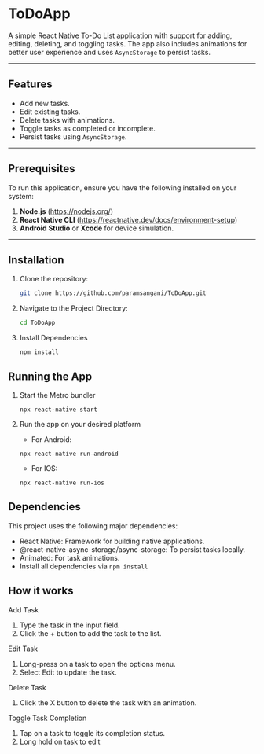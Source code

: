 # ToDoApp

A simple React Native To-Do List application with support for adding, editing, deleting, and toggling tasks. The app also includes animations for better user experience and uses `AsyncStorage` to persist tasks.

---

## Features

- Add new tasks.
- Edit existing tasks.
- Delete tasks with animations.
- Toggle tasks as completed or incomplete.
- Persist tasks using `AsyncStorage`.

---

## Prerequisites

To run this application, ensure you have the following installed on your system:

1. **Node.js** (https://nodejs.org/)
2. **React Native CLI** (https://reactnative.dev/docs/environment-setup)
3. **Android Studio** or **Xcode** for device simulation.

---

## Installation

1. Clone the repository:
   ```bash
   git clone https://github.com/paramsangani/ToDoApp.git
    ```

2. Navigate to the Project Directory:
    ```bash
    cd ToDoApp
    ```

3. Install Dependencies
    ```
    npm install
    ```

## Running the App

1.  Start the Metro bundler
    ```
    npx react-native start
    ```

2. Run the app on your desired platform
    - For Android:
    ```
    npx react-native run-android
    ```
    - For IOS:
    ```
    npx react-native run-ios
    ```

## Dependencies

This project uses the following major dependencies:
- React Native: Framework for building native applications.
- @react-native-async-storage/async-storage: To persist tasks locally.
- Animated: For task animations.
- Install all dependencies via `npm install`

## How it works

Add Task
1. Type the task in the input field.
2.	Click the + button to add the task to the list.

Edit Task
1.	Long-press on a task to open the options menu.
2.	Select Edit to update the task.

Delete Task
1.	Click the X button to delete the task with an animation.

Toggle Task Completion
1.	Tap on a task to toggle its completion status.
2.  Long hold on task to edit